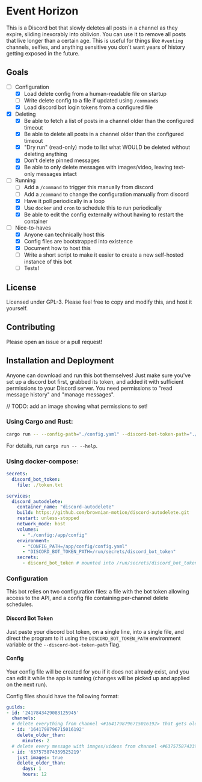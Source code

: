 # Event Horizon

This is a Discord bot that slowly deletes all posts in a channel as they expire, sliding inexorably into oblivion.
You can use it to remove all posts that live longer than a certain age.
This is useful for things like `#venting` channels, selfies, and anything sensitive you don't want years of history getting exposed in the future.

## Goals
- [ ] Configuration
  - [x] Load delete config from a human-readable file on startup
  - [ ] Write delete config to a file if updated using `/commands`
  - [x] Load discord bot login tokens from a configured file
- [x] Deleting
  - [x] Be able to fetch a list of posts in a channel older than the configured timeout
  - [x] Be able to delete all posts in a channel older than the configured timeout
  - [x] "Dry run" (read-only) mode to list what WOULD be deleted without deleting anything
  - [x] Don't delete pinned messages
  - [x] Be able to only delete messages with images/video, leaving text-only messages intact
- [ ] Running
  - [ ] Add a `/command` to trigger this manually from discord
  - [ ] Add a `/command` to change the configuration manually from discord
  - [x] Have it poll periodically in a loop
  - [x] Use `docker` and `cron` to schedule this to run periodically
  - [x] Be able to edit the config externally without having to restart the container
- [ ] Nice-to-haves
  - [x] Anyone can technically host this
  - [x] Config files are bootstrapped into existence
  - [x] Document how to host this
  - [ ] Write a short script to make it easier to create a new self-hosted instance of this bot
  - [ ] Tests!

## License
Licensed under GPL-3. Please feel free to copy and modify this, and host it yourself.

## Contributing
Please open an issue or a pull request!

## Installation and Deployment
Anyone can download and run this bot themselves!
Just make sure you've set up a discord bot first, grabbed its token, and added it with sufficient permissions to your Discord server. You need permissions to "read message history" and "manage messages".

// TODO: add an image showing what permissions to set!

### Using Cargo and Rust:
```sh
cargo run -- --config-path="./config.yaml" --discord-bot-token-path="./token.txt"
```

For details, run `cargo run -- --help`.

### Using docker-compose:
```yaml
secrets:
  discord_bot_token:
    file: ./token.txt

services:
  discord_autodelete:
    container_name: "discord-autodelete"
    build: https://github.com/brownian-motion/discord-autodelete.git
    restart: unless-stopped
    network_mode: host
    volumes:
      - "./config:/app/config"
    environment:
      - "CONFIG_PATH=/app/config/config.yaml"
      - "DISCORD_BOT_TOKEN_PATH=/run/secrets/discord_bot_token"
    secrets:
      - discord_bot_token # mounted into /run/secrets/discord_bot_token
```

### Configuration
This bot relies on two configuration files: a file with the bot token allowing access to the API, and a config file containing per-channel delete schedules.

#### Discord Bot Token
Just paste your discord bot token, on a single line, into a single file, and direct the program to it using the `DISCORD_BOT_TOKEN_PATH` environment variable or the `--discord-bot-token-path` flag.

#### Config
Your config file will be created for you if it does not already exist, and you can edit it while the app is running (changes will be picked up and applied on the next run).

Config files should have the following format:

```yaml
guilds:
- id: '2417843429083125945'
  channels:
  # delete everything from channel <#1641798796715016192> that gets older than 2 minutes:
  - id: '1641798796715016192'
    delete_older_than:
      minutes: 2
  # delete every message with images/videos from channel <#637575874339525219> that gets older than a day and a half:
  - id: '637575874339525219'
    just_images: true
    delete_older_than:
      days: 1
      hours: 12
```
